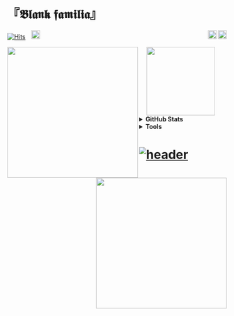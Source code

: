 # __『𝕭𝖑𝖆𝖓𝖐 𝖋𝖆𝖒𝖎𝖑𝖎𝖆』__ <br>

[![Hits](https://hits.seeyoufarm.com/api/count/incr/badge.svg?url=https%3A%2F%2Fgithub.com%2FBlank-Fabula&count_bg=%23F5FDFF&title_bg=%2384F3FF&icon=x-pack.svg&icon_color=%23FFFFFF&title=hits&edge_flat=false)](https://github.com/Blank-Fabula)ㅤ<a href="https://en.cppreference.com"><img height="20" src="https://techstack-generator.vercel.app/cpp-icon.svg" style="max-width: 100%;"/></a> <a href="https://www.notion.so/6ac8db4620664707be0cdf1339e58dec?pvs=4"><img height="20" src="https://upload.wikimedia.org/wikipedia/commons/e/e9/Notion-logo.svg" style="max-width: 100%;" align="right"/></a><a href="https://github.com/Blank-Fabula/Blank-Fabula/assets/138245914/24ce05eb-c641-4ca5-ab7a-97a1059a48f5"><img src="http://github.com/Blank-Fabula/Blank-Fabula/assets/138245914/a9f23406-a697-4f80-97d4-9f946af327c6" width="20" align="right" /></a>

<a href="https://solved.ac/profile/fabula">
  <img src="http://mazassumnida.wtf/api/v2/generate_badge?boj=fabula" width="300" align="left"/>
</a> ㅤ
<a href="https://github.com/Blank-Fabula">
  <img src="http://github.com/Blank-Fabula/Blank-Fabula/assets/138245914/a9f23406-a697-4f80-97d4-9f946af327c6" width="157" align="center"/>
</a>
<a href="https://github.com/Blank-Fabula/BAEKJOON">
  <img src="http://mazandi.herokuapp.com/api?handle=fabula&theme=cold" width="300" align="right"/>
</a>
<br>

<details>
  <summary><strong>GitHub Stats</strong></summary>
  <a href="https://github.com/Blank-Fabula"><img src=https://github-readme-stats.vercel.app/api/?username=Blank-Fabula&show_icons=true&title_color=84F3FF&icon_color=84F3FF&text_color=22272E&bg_color=FFFFFF /></a>
  <a href="https://github.com/Blank-Fabula"><img src=https://github-readme-stats.vercel.app/api/top-langs/?username=Blank-Fabula&layout=compact&title_color=84F3FF&icon_color=84F3FF&text_color=22272E&bg_color=FFFFFF align="right" /></a>
</details>
<details>
  <summary><strong>Tools</strong></summary>
  ㅤ<a href="https://vscode.dev"><img height="26" src="https://upload.wikimedia.org/wikipedia/commons/thumb/9/9a/Visual_Studio_Code_1.35_icon.svg/120px-Visual_Studio_Code_1.35_icon.svg.png?20210804221519"/></a>ㅤ<a href="https://visualstudio.microsoft.com/ko/"><img height="26" src="https://upload.wikimedia.org/wikipedia/commons/thumb/2/2c/Visual_Studio_Icon_2022.svg/120px-Visual_Studio_Icon_2022.svg.png?20221004110509"/></a>ㅤ<a href="https://www.geogebra.org/calculator"><img height="26" src="https://upload.wikimedia.org/wikipedia/commons/thumb/5/57/Geogebra.svg/120px-Geogebra.svg.png"/></a>
</details>


# [![header](https://capsule-render.vercel.app/api?type=waving&color=0:84F3FF,100:F5FDFF&section=footer&height=107&fontAlign=50&fontAlignY=20&text=END&fontSize=47&fontColor=84F3FF&animation=fadeIn&desc=𝕺𝕽𝕮𝕬&descSize=20&descAlign=93&descAlignY=80)](#%F0%9D%95%AD%F0%9D%96%91%F0%9D%96%86%F0%9D%96%93%F0%9D%96%90-%F0%9D%96%8B%F0%9D%96%86%F0%9D%96%92%F0%9D%96%8E%F0%9D%96%91%F0%9D%96%8E%F0%9D%96%86-)
<!--
**Blank-Fabula/Blank-Fabula** is a ✨ _special_ ✨ repository because its `README.md` (this file) appears on your GitHub profile.

Here are some ideas to get you started:

- 🔭 I’m currently working on ...
- 🌱 I’m currently learning ...
- 👯 I’m looking to collaborate on ...
- 🤔 I’m looking for help with ...
- 💬 Ask me about ...
- 📫 How to reach me: ...
- 😄 Pronouns: ...
- ⚡ Fun fact: ...
-->
